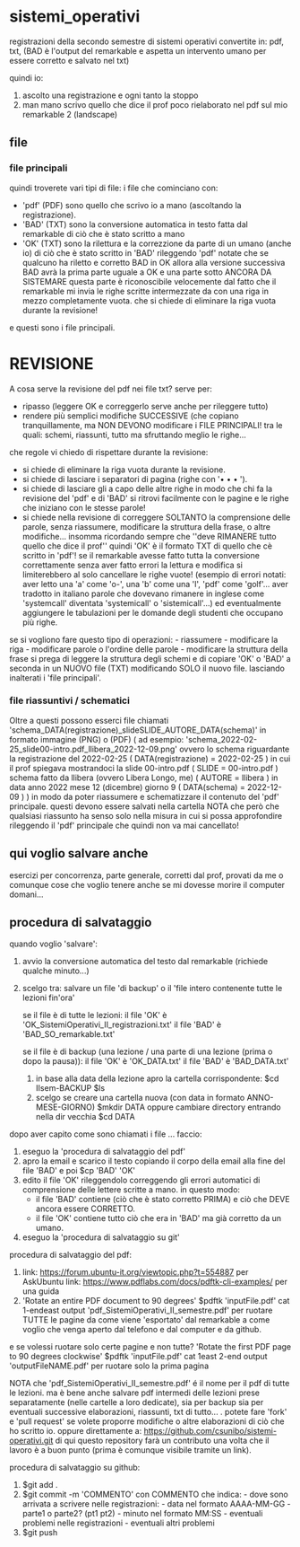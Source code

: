 # sistemi_operativi

registrazioni della secondo semestre di sistemi operativi convertite in:
pdf, txt, (BAD è l'output del remarkable e aspetta un intervento umano per essere corretto e salvato nel txt)

quindi io:
1. ascolto una registrazione e ogni tanto la stoppo
2. man mano scrivo quello che dice il prof poco rielaborato nel pdf sul mio remarkable 2 (landscape)

## file

### file principali

quindi troverete vari tipi di file:
i file che cominciano con:
- 'pdf' (PDF) sono quello che scrivo io a mano (ascoltando la registrazione).
- 'BAD' (TXT) sono la conversione automatica in testo fatta dal remarkable di ciò che è stato scritto a mano
- 'OK'  (TXT) sono la rilettura e la correzzione da parte di un umano (anche io)
	di ciò che è stato scritto in 'BAD' rileggendo 'pdf'
notate che se qualcuno ha riletto e corretto BAD in OK allora alla versione successiva
BAD avrà la prima parte uguale a OK e una parte sotto ANCORA DA SISTEMARE
questa parte è riconoscibile velocemente dal fatto che il remarkable mi invia le righe scritte
intermezzate da con una riga in mezzo completamente vuota.
che si chiede di eliminare la riga vuota durante la revisione!

e questi sono i file principali.

# REVISIONE

A cosa serve la revisione del pdf nei file txt?
serve per:
- ripasso (leggere OK e correggerlo serve anche per rileggere tutto)
- rendere più semplici modifiche SUCCESSIVE
	(che copiano tranquillamente, ma NON DEVONO modificare i FILE PRINCIPALI!
  tra le quali: schemi, riassunti, tutto ma sfruttando meglio le righe...

che regole vi chiedo di rispettare durante la revisione:
- si chiede di eliminare la riga vuota durante la revisione.
- si chiede di lasciare i separatori di pagina (righe con '• • • ').
- si chiede di lasciare gli a capo delle altre righe
	in modo che chi fa la revisione del 'pdf' e di 'BAD' si ritrovi facilmente
	con le pagine e le righe che iniziano con le stesse parole!
- si chiede nella revisione di correggere SOLTANTO la comprensione delle parole,
	senza riassumere, modificare la struttura della frase, o altre modifiche...
	insomma ricordando sempre che  ''deve RIMANERE tutto quello che dice il prof''
	quindi 'OK' è il formato TXT di quello che cè scritto in 'pdf'!
	se il remarkable avesse fatto tutta la conversione correttamente senza aver fatto errori
	la lettura e modifica si limiterebbero al solo cancellare le righe vuote!
	(esempio di errori notati: aver letto una 'a' come 'o-', una 'b' come una 'l', 'pdf' come 'golf'...
	aver tradotto in italiano parole che dovevano rimanere in inglese
	come 'systemcall' diventata 'systemicall' o 'sistemicall'...)
	ed eventualmente aggiungere le tabulazioni per le domande degli studenti che occupano più righe.

se si vogliono fare questo tipo di operazioni:
	- riassumere
	- modificare la riga
	- modificare parole o l'ordine delle parole
	- modificare la struttura della frase
	si prega di leggere la struttura degli schemi
	e di copiare 'OK' o 'BAD' a seconda in un NUOVO file (TXT) modificando SOLO il nuovo file.
	lasciando inalterati i 'file principali'.

### file riassuntivi / schematici

Oltre a questi possono esserci file chiamati
'schema_DATA(registrazione)_slideSLIDE_AUTORE_DATA(schema)' in formato immagine (PNG) o (PDF)
(
	ad esempio:
  'schema_2022-02-25_slide00-intro.pdf_llibera_2022-12-09.png'
  ovvero lo schema riguardante la registrazione del 2022-02-25 ( DATA(registrazione) = 2022-02-25 )
  in cui il prof spiegava mostrandoci la slide 00-intro.pdf    ( SLIDE = 00-intro.pdf )
  schema fatto da llibera (ovvero Libera Longo, me)            ( AUTORE = llibera )
  in data anno 2022 mese 12 (dicembre) giorno 9                ( DATA(schema) = 2022-12-09 )
)
in modo da poter riassumere e schematizzare il contenuto del 'pdf' principale.
questi devono essere salvati nella cartella 
NOTA che però che qualsiasi riassunto ha senso solo nella misura
in cui si possa approfondire rileggendo il 'pdf' principale
che quindi non va mai cancellato!

## qui voglio salvare anche

esercizi per concorrenza, parte generale, corretti dal prof, provati da me o comunque cose che voglio tenere anche se mi dovesse morire il computer domani...

## procedura di salvataggio 

quando voglio 'salvare':
1. avvio la conversione automatica del testo dal remarkable (richiede qualche minuto...)
2. scelgo tra: salvare un file 'di backup' o il 'file intero contenente tutte le lezioni fin'ora'

	se il file è di tutte le lezioni: 
	il file 'OK' è 'OK_SistemiOperativi_II_registrazioni.txt'
	il file 'BAD' è 'BAD_SO_remarkable.txt'

	se il file è di backup (una lezione / una parte di una lezione (prima o dopo la pausa)):
	il file 'OK' è 'OK_DATA.txt'
	il file 'BAD' è 'BAD_DATA.txt'
	1. in base alla data della lezione apro la cartella corrispondente:
		$cd IIsem-BACKUP
		$ls
	2. scelgo se creare una cartella nuova (con data in formato ANNO-MESE-GIORNO)
		$mkdir DATA 
	   oppure cambiare directory entrando nella dir vecchia
		$cd DATA

dopo aver capito come sono chiamati i file ... faccio:
1. eseguo la 'procedura di salvataggio del pdf'
2. apro la email e scarico il testo copiando il corpo della email alla fine del file 'BAD' e poi
		$cp 'BAD' 'OK'
4. edito il file 'OK' rileggendolo correggendo gli errori
	automatici di comprensione delle lettere scritte a mano.
	in questo modo:
	- il file 'BAD' contiene (ciò che è stato corretto PRIMA) e ciò che DEVE ancora essere CORRETTO.
	- il file 'OK' contiene tutto ciò che era in 'BAD' ma già corretto da un umano.
5. eseguo la 'procedura di salvataggio su git'

procedura di salvataggio del pdf:
1. link: https://forum.ubuntu-it.org/viewtopic.php?t=554887 per AskUbuntu
	link: https://www.pdflabs.com/docs/pdftk-cli-examples/ per una guida
2. 'Rotate an entire PDF document to 90 degrees'
		$pdftk 'inputFile.pdf' cat 1-endeast output 'pdf_SistemiOperativi_II_semestre.pdf'
	per ruotare TUTTE le pagine da come viene 'esportato' dal remarkable
	a come voglio che venga aperto dal telefono e dal computer e da github.

e se volessi ruotare solo certe pagine e non tutte?
	'Rotate the first PDF page to 90 degrees clockwise'
		$pdftk 'inputFile.pdf' cat 1east 2-end output 'outputFileNAME.pdf'
	per ruotare solo la prima pagina

NOTA che 'pdf_SistemiOperativi_II_semestre.pdf' é il nome per il pdf di tutte le lezioni.
	 ma è bene anche salvare pdf intermedi delle lezioni prese separatamente (nelle cartelle a loro dedicate),
	 sia per backup sia per eventuali successive elaborazioni, riassunti, txt di tutto... .
	 potete fare 'fork' e 'pull request' se volete proporre modifiche o altre elaborazioni di ciò che ho scritto io.
	 oppure direttamente a: https://github.com/csunibo/sistemi-operativi.git di qui questo repository
	 farà un contributo una volta che il lavoro è a buon punto (prima è comunque visibile tramite un link).

procedura di salvataggio su github:
1. $git add .
2. $git commit -m 'COMMENTO'
	con COMMENTO che indica:
		- dove sono arrivata a scrivere nelle registrazioni:
			- data nel formato AAAA-MM-GG
			- parte1 o parte2? (pt1 pt2)
			- minuto nel formato MM:SS
		- eventuali problemi nelle registrazioni
		- eventuali altri problemi
3. $git push


